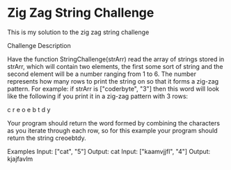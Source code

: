 # Zig Zag String Challenge
This is my solution to the zig zag string challenge

Challenge Description

Have the function StringChallenge(strArr) read the array of strings stored in strArr, which will contain two elements, 
the first some sort of string and the second element will be a number ranging from 1 to 6. 
The number represents how many rows to print the string on so that it forms a zig-zag pattern. 
For example: if strArr is ["coderbyte", "3"] then this word will look like the following if you print it in a zig-zag pattern with 3 rows:

c   r   e
 o e b t
  d   y


Your program should return the word formed by combining the characters as you iterate through each row, 
so for this example your program should return the string creoebtdy.

Examples
Input: ["cat", "5"]
Output: cat
Input: ["kaamvjjfl", "4"]
Output: kjajfavlm

